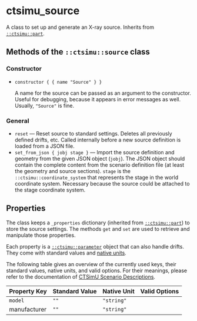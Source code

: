 # ctsimu_source
A class to set up and generate an X-ray source. Inherits from [`::ctsimu::part`](part.md).

## Methods of the `::ctsimu::source` class

### Constructor

* `constructor { { name "Source" } }`

	A name for the source can be passed as an argument to the constructor. Useful for debugging, because it appears in error messages as well. Usually, `"Source"` is fine.

### General

* `reset` — Reset source to standard settings. Deletes all previously defined drifts, etc. Called internally before a new source definition is loaded from a JSON file.
* `set_from_json { jobj stage }` — Import the source definition and geometry from the given JSON object (`jobj`). The JSON object should contain the complete content from the scenario definition file (at least the geometry and source sections). `stage` is the `::ctsimu::coordinate_system` that represents the stage in the world coordinate system. Necessary because the source could be attached to the stage coordinate system.

## Properties

The class keeps a `_properties` dictionary (inherited from [`::ctsimu::part`](part.md)) to store the source settings. The methods `get` and `set` are used to retrieve and manipulate those properties.

Each property is a [`::ctsimu::parameter`](parameter.md) object that can also handle drifts. They come with standard values and [native units](native_units.md).

The following table gives an overview of the currently used keys, their standard values, native units, and valid options. For their meanings, please refer to the documentation of [CTSimU Scenario Descriptions](https://bamresearch.github.io/ctsimu-scenarios/).

| Property Key                    | Standard Value | Native Unit | Valid Options                                                     |
| :------------------------------ | :------------- | :---------- | :---------------------------------------------------------------- |
| `model`                         | `""`           | `"string"`  |                                                                   |
| manufacturer                    | `""`           | `"string"`  |                                                                   |